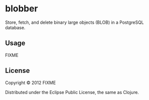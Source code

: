 # blobber

Store, fetch, and delete binary large objects (BLOB) in a PostgreSQL database.

## Usage

FIXME

## License

Copyright © 2012 FIXME

Distributed under the Eclipse Public License, the same as Clojure.
